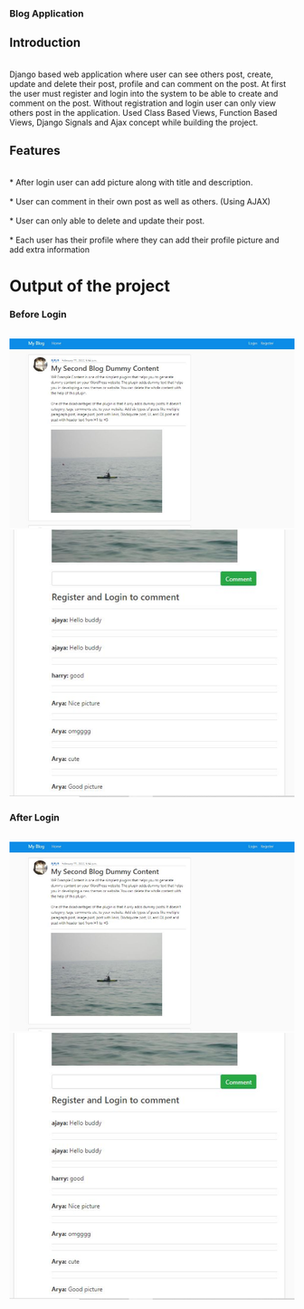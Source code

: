 <h3>Blog Application</h3>

<h2>Introduction</h2>
<br>Django based web application where user can see others post, create, update and delete their post, profile and can comment on the post. At first the user must register and login into the system to be able to create and comment on the post. Without registration and login user can only view others post in the application. Used Class Based Views, Function Based Views, Django Signals and Ajax concept while building the project.</br>

<h2>Features</h2>
<br>* After login user can add picture along with title and description.</br>
<br>* User can comment in their own post as well as others. (Using AJAX)</br>
<br>* User can only able to delete and update their post.</br>
<br>* Each user has their profile where they can add their profile picture and add extra information </br>

<h1>Output of the project</h1>

<h3>Before Login</h3>
<br><img src="images/1.JPG">  <img src="images/2.JPG"> </br>

<h3>After Login</h3>
<br><img src="images/1.JPG">  <img src="images/2.JPG"> </br>







